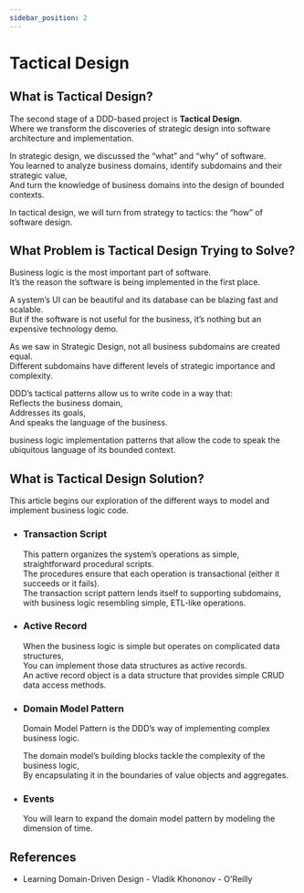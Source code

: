 ```yaml
---
sidebar_position: 2
---
```


# Tactical Design

## What is Tactical Design?

The second stage of a DDD-based project is **Tactical Design**.  
Where we transform the discoveries of strategic design into software architecture and implementation.

In strategic design, we discussed the “what” and “why” of software.  
You learned to analyze business domains, identify subdomains and their strategic value,  
And turn the knowledge of business domains into the design of bounded contexts.

In tactical design, we will turn from strategy to tactics: the “how” of software design.

## What Problem is Tactical Design Trying to Solve?

Business logic is the most important part of software.  
It’s the reason the software is being implemented in the first place.

A system’s UI can be beautiful and its database can be blazing fast and scalable.  
But if the software is not useful for the business, it’s nothing but an expensive technology demo.

As we saw in Strategic Design, not all business subdomains are created equal.  
Different subdomains have different levels of strategic importance and complexity.

DDD’s tactical patterns allow us to write code in a way that:  
Reflects the business domain,  
Addresses its goals,  
And speaks the language of the business.

business logic implementation patterns that allow the code to speak the ubiquitous language of its bounded context.

## What is Tactical Design Solution?

This article begins our exploration of the different ways to model and implement business logic code.

- ### Transaction Script

  This pattern organizes the system’s operations as simple, straightforward procedural scripts.  
  The procedures ensure that each operation is transactional (either it succeeds or it fails).  
  The transaction script pattern lends itself to supporting subdomains, with business logic resembling simple, ETL-like operations.

- ### Active Record

  When the business logic is simple but operates on complicated data structures,  
  You can implement those data structures as active records.  
  An active record object is a data structure that provides simple CRUD data access methods.

- ### Domain Model Pattern

  Domain Model Pattern is the DDD’s way of implementing complex business logic.

  The domain model’s building blocks tackle the complexity of the business logic,  
  By encapsulating it in the boundaries of value objects and aggregates.

- ### Events

  You will learn to expand the domain model pattern by modeling the dimension of time.

## References

- Learning Domain-Driven Design - Vladik Khononov - O'Reilly
